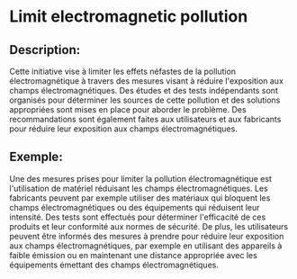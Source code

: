 # Limit electromagnetic pollution

## Description:
Cette initiative vise à limiter les effets néfastes de la pollution électromagnétique à travers des mesures visant à réduire l'exposition aux champs électromagnétiques. Des études et des tests indépendants sont organisés pour déterminer les sources de cette pollution et des solutions appropriées sont mises en place pour aborder le problème. Des recommandations sont également faites aux utilisateurs et aux fabricants pour réduire leur exposition aux champs électromagnétiques.

## Exemple:
Une des mesures prises pour limiter la pollution électromagnétique est l'utilisation de matériel réduisant les champs électromagnétiques. Les fabricants peuvent par exemple utiliser des matériaux qui bloquent les champs électromagnétiques ou des équipements qui réduisent leur intensité. Des tests sont effectués pour déterminer l'efficacité de ces produits et leur conformité aux normes de sécurité. De plus, les utilisateurs peuvent être informés des mesures à prendre pour réduire leur exposition aux champs électromagnétiques, par exemple en utilisant des appareils à faible émission ou en maintenant une distance appropriée avec les équipements émettant des champs électromagnétiques.